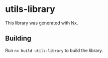 # utils-library

This library was generated with [Nx](https://nx.dev).

## Building

Run `nx build utils-library` to build the library.
